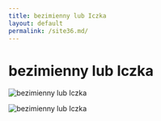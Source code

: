 ```yaml
---
title: bezimienny lub Iczka
layout: default
permalink: /site36.md/
---
```

bezimienny lub Iczka
===============================================================================================


![bezimienny lub Iczka](https://d-art.ppstatic.pl/kadry/k/r/df/8f/654cfd770a3b2_o_medium.jpg)

![bezimienny lub Iczka](https://3.bp.blogspot.com/_-KfJleqeyyY/S9HYugppBqI/AAAAAAAAAA0/XICNky1STOs/s1600/!lasiczka.jpg)